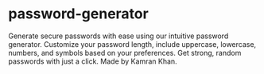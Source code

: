# password-generator
Generate secure passwords with ease using our intuitive password generator. Customize your password length, include uppercase, lowercase, numbers, and symbols based on your preferences. Get strong, random passwords with just a click. Made by Kamran Khan.
